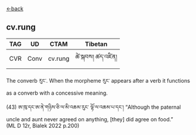 [<-back](en/pos/postag_features/postag_features.md)

## cv.rung</br>

|   TAG    | UD | CTAM | Tibetan |
| -------- | ------- | ---- | ---- |
| CVR | Conv   | cv.rung | ཚེ་སྐབས། ཚད་འཛིན།


The converb རུང་. When the morpheme རུང་ appears after a verb it functions as a converb with
a concessive meaning.

(43) ཨ་ཁུ་དང་ཨ་ནེ་གཉིས་ཅི་ལ་མི་འཆམ་རུང་ ལྟོ་ལ་འཆམ་པ་དང་།  “Although the paternal uncle
and aunt never agreed on anything, [they] did agree on food.”</br>
(ML D 12r, Bialek 2022 p.200)